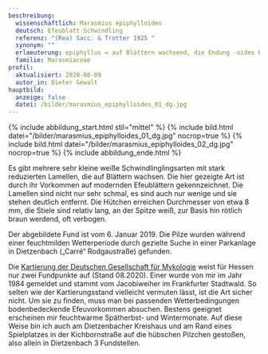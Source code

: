 ```yaml
---
beschreibung:
  wissenschaftlich: Marasmius epiphylloides
  deutsch: Efeublatt-Schwindling
  referenz: "(Rea) Sacc. & Trotter 1925 "
  synonym: ""
  erlaeuterung: epiphyllus = auf Blättern wachsend, die Endung -oides bedeutet „ähnlich wie“
  familie: Marasmiaceae
profil:
  aktualisiert: 2020-08-09
  autor_in: Dieter Gewalt
hauptbild:
  anzeige: false
  datei: /bilder/marasmius_epiphylloides_01_dg.jpg
---
```

{% include abbildung_start.html stil="mittel" %}
{% include bild.html datei="/bilder/marasmius_epiphylloides_01_dg.jpg" nocrop=true %}
{% include bild.html datei="/bilder/marasmius_epiphylloides_02_dg.jpg" nocrop=true %}
{% include abbildung_ende.html %}

Es gibt mehrere sehr kleine weiße Schwindlinglingsarten mit stark reduzierten Lamellen, die auf Blättern wachsen. Die hier gezeigte Art ist durch ihr Vorkommen auf modernden Efeublättern gekennzeichnet. Die Lamellen sind nicht nur sehr schmal, es sind auch nur wenige und sie stehen deutlich entfernt. Die Hütchen erreichen Durchmesser von etwa 8 mm, die Stiele sind relativ lang, an der Spitze weiß, zur Basis hin rötlich braun werdend, oft verbogen.

Der abgebildete Fund ist vom 6. Januar 2019. Die Pilze wurden während einer feuchtmilden Wetterperiode durch gezielte Suche in einer Parkanlage in Dietzenbach („Carré“ Rodgaustraße) gefunden.

Die [Kartierung der Deutschen Gesellschaft für Mykologie](http://hessen.pilze-deutschland.de/organismen/marasmius-epiphylloides-rea-sacc-trotter-1925-1) weist für Hessen nur zwei Fundpunkte auf (Stand 08.2020). Einer wurde von mir im Jahr 1984 gemeldet und stammt vom Jacobiweiher im Frankfurter Stadtwald. So selten wie der Kartierungsstand vielleicht vermuten lässt, ist die Art sicher nicht. Um sie zu finden, muss man bei passenden Wetterbedingungen bodenbedeckende Efeuvorkommen absuchen. Bestens geeignet erscheinen mir feuchtwarme Spätherbst- und Wintermonate. Auf diese Weise bin ich auch am Dietzenbacher Kreishaus und am Rand eines Spielplatzes in der Kichbornstraße auf die hübschen Pilzchen gestoßen, also allein in Dietzenbach 3 Fundstellen.